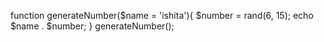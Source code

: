function generateNumber($name = 'ishita'){
$number = rand(6, 15);
echo $name . $number;
}
generateNumber();
